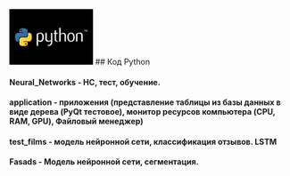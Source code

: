 


<div>
  <img src="https://github.com/drug173/drug173/blob/main/image/python1.jpg" width="150" height="100"/>
  ## Код Python
</div>

#### Neural_Networks  - НС, тест, обучение.
#### application  - приложения (представление таблицы из базы данных в виде дерева (PyQt тестовое), монитор ресурсов компьютера (CPU, RAM, GPU), Файловый менеджер)
#### test_films - модель нейронной сети, классификация отзывов. LSTM 
#### Fasads - Модель нейронной сети, сегментация.
